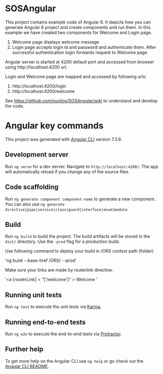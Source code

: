 # SOSAngular

This project contains example code of Angular 6. It depicts how you can generate Angular 6 project and create components and run them.
In this example we have created two components for Welcome and Login page.

1.	Welcome page displays welcome message
1.	Login page accepts login id and password and authenticate them. After successful authentication login forwards request to Welcome page.

Angular server is started at 4200 default port and accessed from browser using http://localhost:4200 url.

Login and Welcome page are mapped and accessed by following urls:

1.	http://localhost:4200/login
1.	http://localhost:4200/welcome

See https://github.com/sunilos/SOSAngular/wiki to understand and develop the code.

# Angular key commands 

This project was generated with [Angular CLI](https://github.com/angular/angular-cli) version 7.3.6.

## Development server

Run `ng serve` for a dev server. Navigate to `http://localhost:4200/`. The app will automatically reload if you change any of the source files.

## Code scaffolding

Run `ng generate component component-name` to generate a new component. You can also use `ng generate directive|pipe|service|class|guard|interface|enum|module`.

## Build

Run `ng build` to build the project. The build artifacts will be stored in the `dist/` directory. Use the `-prod` flag for a production build.

Use following command to deploy your build in /ORS context path (folder)

'ng build --base-href /ORS/  --prod'

Make sure your links are made by routerlink directive.

'<a [routerLink] = "['/welcome']" > Welcome </a>' 


## Running unit tests

Run `ng test` to execute the unit tests via [Karma](https://karma-runner.github.io).

## Running end-to-end tests

Run `ng e2e` to execute the end-to-end tests via [Protractor](http://www.protractortest.org/).

## Further help

To get more help on the Angular CLI use `ng help` or go check out the [Angular CLI README](https://github.com/angular/angular-cli/blob/master/README.md).
